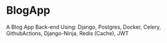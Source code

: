 # BlogApp
A Blog App Back-end Using: Django, Postgres, Docker, Celery, GithubActions, Django-Ninja, Redis (Cache), JWT
